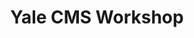 ---
title: |
  Yale CMS Workshop
ongoing: false
years: 2020
link: none
description: >
  For Mindy Seu’s [class at Yale](https://spring2020-networks.designforthe.net/), I gave a workshop on content management systems as part of the design process.
---